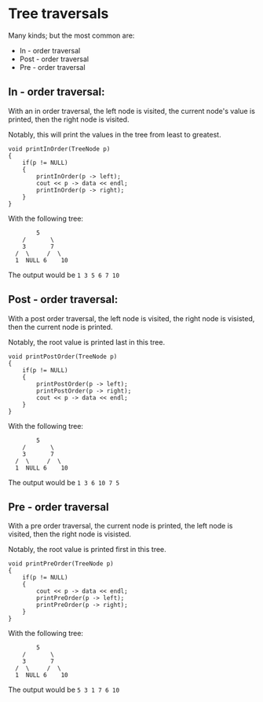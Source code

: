 # Tree traversals
Many kinds; but the most common are:
- In - order traversal
- Post - order traversal
- Pre - order traversal

## In - order traversal:
With an in order traversal, the left node is visited, the current node's value is printed, then the right node is visited.

Notably, this will print the values in the tree from least to greatest.

    void printInOrder(TreeNode p)
    {
        if(p != NULL)
        {
            printInOrder(p -> left);
            cout << p -> data << endl;
            printInOrder(p -> right);
        }
    }

With the following tree:

            5
        /       \
        3       7
      /  \     /  \
      1  NULL 6    10

The output would be `1 3 5 6 7 10`

## Post - order traversal:
With a post order traversal, the left node is visited, the right node is visisted, then the current node is printed.

Notably, the root value is printed last in this tree.

    void printPostOrder(TreeNode p)
    {
        if(p != NULL)
        {
            printPostOrder(p -> left);
            printPostOrder(p -> right);
            cout << p -> data << endl;
        }
    }

With the following tree:

            5
        /       \
        3       7
      /  \     /  \
      1  NULL 6    10

The output would be `1 3 6 10 7 5`

## Pre - order traversal
With a pre order traversal, the current node is printed, the left node is visited, then the right node is visisted.

Notably, the root value is printed first in this tree.

    void printPreOrder(TreeNode p)
    {
        if(p != NULL)
        {
            cout << p -> data << endl;
            printPreOrder(p -> left);
            printPreOrder(p -> right);
        }
    }

With the following tree:

            5
        /       \
        3       7
      /  \     /  \
      1  NULL 6    10

The output would be `5 3 1 7 6 10`